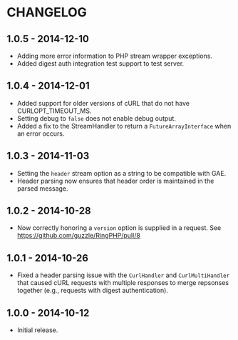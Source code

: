 # CHANGELOG

## 1.0.5 - 2014-12-10

* Adding more error information to PHP stream wrapper exceptions.
* Added digest auth integration test support to test server.

## 1.0.4 - 2014-12-01

* Added support for older versions of cURL that do not have CURLOPT_TIMEOUT_MS.
* Setting debug to `false` does not enable debug output.
* Added a fix to the StreamHandler to return a `FutureArrayInterface` when an
  error occurs.

## 1.0.3 - 2014-11-03

* Setting the `header` stream option as a string to be compatible with GAE.
* Header parsing now ensures that header order is maintained in the parsed
  message.

## 1.0.2 - 2014-10-28

* Now correctly honoring a `version` option is supplied in a request.
  See https://github.com/guzzle/RingPHP/pull/8

## 1.0.1 - 2014-10-26

* Fixed a header parsing issue with the `CurlHandler` and `CurlMultiHandler`
  that caused cURL requests with multiple responses to merge repsonses together
  (e.g., requests with digest authentication).

## 1.0.0 - 2014-10-12

* Initial release.
